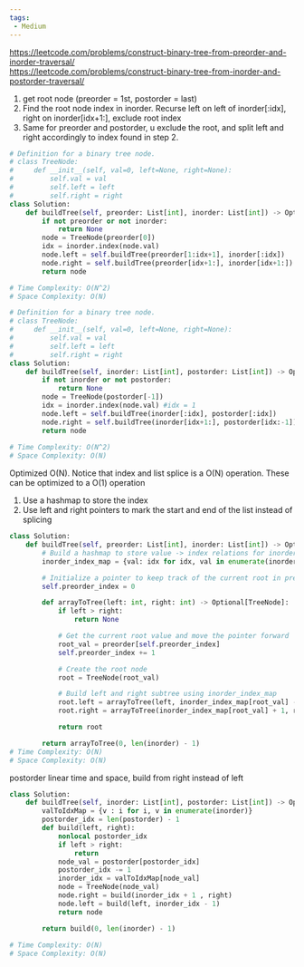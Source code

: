 ```yaml
---
tags:
 - Medium
---
```


https://leetcode.com/problems/construct-binary-tree-from-preorder-and-inorder-traversal/
<br/>
https://leetcode.com/problems/construct-binary-tree-from-inorder-and-postorder-traversal/

1. get root node (preorder = 1st, postorder = last)
2. Find the root node index in inorder. Recurse left on left of inorder[:idx], right on inorder[idx+1:], exclude root index
3. Same for preorder and postorder, u exclude the root, and split left and right accordingly to index found in step 2.

```python
# Definition for a binary tree node.
# class TreeNode:
#     def __init__(self, val=0, left=None, right=None):
#         self.val = val
#         self.left = left
#         self.right = right
class Solution:
    def buildTree(self, preorder: List[int], inorder: List[int]) -> Optional[TreeNode]:
        if not preorder or not inorder:
            return None
        node = TreeNode(preorder[0])
        idx = inorder.index(node.val)
        node.left = self.buildTree(preorder[1:idx+1], inorder[:idx])
        node.right = self.buildTree(preorder[idx+1:], inorder[idx+1:])
        return node

# Time Complexity: O(N^2)
# Space Complexity: O(N)
```

```python
# Definition for a binary tree node.
# class TreeNode:
#     def __init__(self, val=0, left=None, right=None):
#         self.val = val
#         self.left = left
#         self.right = right
class Solution:
    def buildTree(self, inorder: List[int], postorder: List[int]) -> Optional[TreeNode]:
        if not inorder or not postorder:
            return None
        node = TreeNode(postorder[-1])
        idx = inorder.index(node.val) #idx = 1
        node.left = self.buildTree(inorder[:idx], postorder[:idx])
        node.right = self.buildTree(inorder[idx+1:], postorder[idx:-1])
        return node
    
# Time Complexity: O(N^2)
# Space Complexity: O(N)
```
Optimized O(N). Notice that index and list splice is a O(N) operation. These can be optimized to a O(1) operation
1. Use a hashmap to store the index
2. Use left and right pointers to mark the start and end of the list instead of splicing    
```python
class Solution:
    def buildTree(self, preorder: List[int], inorder: List[int]) -> Optional[TreeNode]:
        # Build a hashmap to store value -> index relations for inorder traversal
        inorder_index_map = {val: idx for idx, val in enumerate(inorder)}

        # Initialize a pointer to keep track of the current root in preorder traversal
        self.preorder_index = 0

        def arrayToTree(left: int, right: int) -> Optional[TreeNode]:
            if left > right:
                return None

            # Get the current root value and move the pointer forward
            root_val = preorder[self.preorder_index]
            self.preorder_index += 1

            # Create the root node
            root = TreeNode(root_val)

            # Build left and right subtree using inorder_index_map
            root.left = arrayToTree(left, inorder_index_map[root_val] - 1)
            root.right = arrayToTree(inorder_index_map[root_val] + 1, right)

            return root

        return arrayToTree(0, len(inorder) - 1)
# Time Complexity: O(N)
# Space Complexity: O(N)
```

postorder linear time and space, build from right instead of left
```python
class Solution:
    def buildTree(self, inorder: List[int], postorder: List[int]) -> Optional[TreeNode]:
        valToIdxMap = {v : i for i, v in enumerate(inorder)}
        postorder_idx = len(postorder) - 1
        def build(left, right):
            nonlocal postorder_idx
            if left > right:
                return
            node_val = postorder[postorder_idx]
            postorder_idx -= 1
            inorder_idx = valToIdxMap[node_val]
            node = TreeNode(node_val)
            node.right = build(inorder_idx + 1 , right)
            node.left = build(left, inorder_idx - 1)
            return node

        return build(0, len(inorder) - 1)
    
# Time Complexity: O(N)
# Space Complexity: O(N)
```